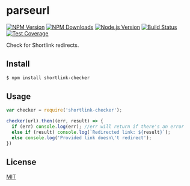 # parseurl

[![NPM Version][npm-image]][npm-url]
[![NPM Downloads][downloads-image]][downloads-url]
[![Node.js Version][node-version-image]][node-version-url]
[![Build Status][travis-image]][travis-url]
[![Test Coverage][coveralls-image]][coveralls-url]

Check for Shortlink redirects.

## Install

```bash
$ npm install shortlink-checker
```

## Usage

```js
var checker = require('shortlink-checker');

checker(url).then((err, result) => {
  if (err) console.log(err); //err will return if there's an error
  else if (result) console.log(`Redirected link: ${result}`);
  else console.log('Provided link doesn\'t redirect');
})
```

## License

  [MIT](LICENSE)

[npm-image]: https://img.shields.io/npm/v/shortlink-checker.svg
[npm-url]: https://npmjs.org/package/shortlink-checker
[node-version-image]: https://img.shields.io/node/v/shortlink-checker.svg
[node-version-url]: http://nodejs.org/download/
[travis-image]: https://img.shields.io/travis/pillarjs/shortlink-checker/master.svg
[travis-url]: https://travis-ci.org/pillarjs/shortlink-checker
[coveralls-image]: https://img.shields.io/coveralls/pillarjs/shortlink-checker/master.svg
[coveralls-url]: https://coveralls.io/r/pillarjs/shortlink-checker?branch=master
[downloads-image]: https://img.shields.io/npm/dm/shortlink-checker.svg
[downloads-url]: https://npmjs.org/package/shortlink-checker
